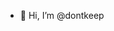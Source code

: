 - 👋 Hi, I’m @dontkeep


<!---
dontkeep/dontkeep is a ✨ special ✨ repository because its `README.md` (this file) appears on your GitHub profile.
You can click the Preview link to take a look at your changes.
--->
